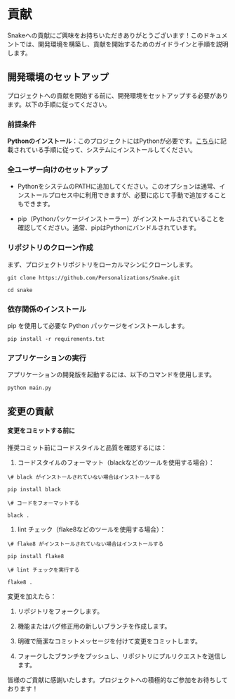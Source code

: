 # 貢献

Snakeへの貢献にご興味をお持ちいただきありがとうございます！このドキュメントでは、開発環境を構築し、貢献を開始するためのガイドラインと手順を説明します。

## 開発環境のセットアップ

プロジェクトへの貢献を開始する前に、開発環境をセットアップする必要があります。以下の手順に従ってください。

### 前提条件

**Pythonのインストール**：このプロジェクトにはPythonが必要です。[こちら](https://www.python.org/downloads/)に記載されている手順に従って、システムにインストールしてください。

### 全ユーザー向けのセットアップ

* PythonをシステムのPATHに追加してください。このオプションは通常、インストールプロセス中に利用できますが、必要に応じて手動で追加することもできます。

* pip（Pythonパッケージインストーラー）がインストールされていることを確認してください。通常、pipはPythonにバンドルされています。

### リポジトリのクローン作成

まず、プロジェクトリポジトリをローカルマシンにクローンします。

```
git clone https://github.com/Personalizations/Snake.git

cd snake
```

### 依存関係のインストール

pip を使用して必要な Python パッケージをインストールします。

```
pip install -r requirements.txt
```

### アプリケーションの実行

アプリケーションの開発版を起動するには、以下のコマンドを使用します。

```
python main.py
```

## 変更の貢献

#### 変更をコミットする前に

推奨コミット前にコードスタイルと品質を確認するには：

1. コードスタイルのフォーマット（blackなどのツールを使用する場合）：

```
\# black がインストールされていない場合はインストールする

pip install black

\# コードをフォーマットする

black .
```

1. lint チェック（flake8などのツールを使用する場合）：

```
\# flake8 がインストールされていない場合はインストールする

pip install flake8

\# lint チェックを実行する

flake8 .
```

変更を加えたら：

1. リポジトリをフォークします。

2. 機能またはバグ修正用の新しいブランチを作成します。

3. 明確で簡潔なコミットメッセージを付けて変更をコミットします。

4. フォークしたブランチをプッシュし、リポジトリにプルリクエストを送信します。

皆様のご貢献に感謝いたします。プロジェクトへの積極的なご参加をお待ちしております！